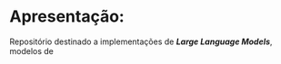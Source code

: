 # Apresentação:

Repositório destinado a implementações de **_Large Language Models_**, modelos de   
